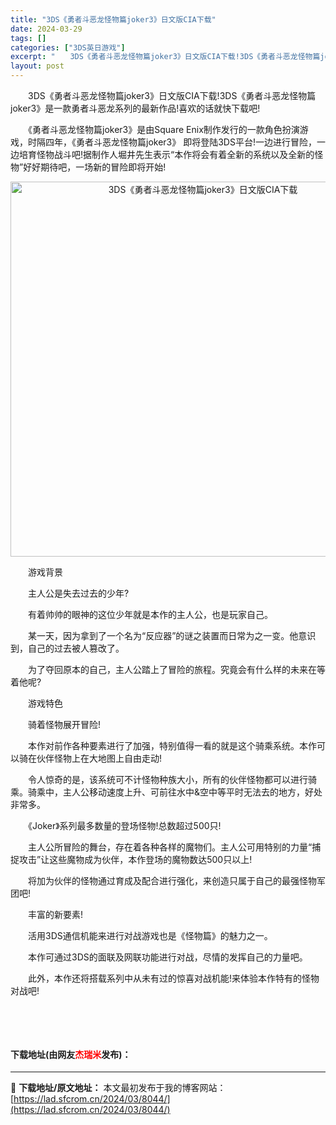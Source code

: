 ```yaml
---
title: "3DS《勇者斗恶龙怪物篇joker3》日文版CIA下载"
date: 2024-03-29
tags: []
categories: ["3DS英日游戏"]
excerpt: "　　3DS《勇者斗恶龙怪物篇joker3》日文版CIA下载!3DS《勇者斗恶龙怪物篇joker3》是一款勇者斗恶龙系列的最新作品!喜欢的话就快下载吧! 　　《勇者斗恶龙怪物篇joker3》是由Square Enix制作发行的一款角色扮演游戏，时隔四年，《勇者斗恶龙怪物篇joker3》 即将登陆3DS&hellip;"
layout: post
---
```


 <p>　　3DS《勇者斗恶龙怪物篇joker3》日文版CIA下载!3DS《勇者斗恶龙怪物篇joker3》是一款勇者斗恶龙系列的最新作品!喜欢的话就快下载吧!</p> <p>　　《勇者斗恶龙怪物篇joker3》是由Square Enix制作发行的一款角色扮演游戏，时隔四年，《勇者斗恶龙怪物篇joker3》 即将登陆3DS平台!一边进行冒险，一边培育怪物战斗吧!据制作人堀井先生表示&ldquo;本作将会有着全新的系统以及全新的怪物&rdquo;好好期待吧，一场新的冒险即将开始!</p> <p align="center"><img align="" border="0" src="https://lad.sfcrom.cn/wp-content/uploads/2024/03/20240329_66061988b3b3d.webp" width="600" alt="3DS《勇者斗恶龙怪物篇joker3》日文版CIA下载" /></p> <p>　　游戏背景</p> <p>　　主人公是失去过去的少年?</p> <p>　　有着帅帅的眼神的这位少年就是本作的主人公，也是玩家自己。</p> <p>　　某一天，因为拿到了一个名为&ldquo;反应器&rdquo;的谜之装置而日常为之一变。他意识到，自己的过去被人篡改了。</p> <p>　　为了夺回原本的自己，主人公踏上了冒险的旅程。究竟会有什么样的未来在等着他呢?</p> <p>　　游戏特色</p> <p>　　骑着怪物展开冒险!</p> <p>　　本作对前作各种要素进行了加强，特别值得一看的就是这个骑乘系统。本作可以骑在伙伴怪物上在大地图上自由走动!</p> <p>　　令人惊奇的是，该系统可不计怪物种族大小，所有的伙伴怪物都可以进行骑乘。骑乘中，主人公移动速度上升、可前往水中&amp;空中等平时无法去的地方，好处非常多。</p> <p>　　《Joker》系列最多数量的登场怪物!总数超过500只!</p> <p>　　主人公所冒险的舞台，存在着各种各样的魔物们。主人公可用特别的力量&ldquo;捕捉攻击&rdquo;让这些魔物成为伙伴，本作登场的魔物数达500只以上!</p> <p>　　将加为伙伴的怪物通过育成及配合进行强化，来创造只属于自己的最强怪物军团吧!</p> <p>　　丰富的新要素!</p> <p>　　活用3DS通信机能来进行对战游戏也是《怪物篇》的魅力之一。</p> <p>　　本作可通过3DS的面联及网联功能进行对战，尽情的发挥自己的力量吧。</p> <p>　　此外，本作还将搭载系列中从未有过的惊喜对战机能!来体验本作特有的怪物对战吧!</p> <p>&nbsp;</p> <p>&nbsp;</p> <p><h4>下载地址(由网友<font color="red">杰瑞米</font>发布)：</h4></p> 

---
📖 **下载地址/原文地址：** 本文最初发布于我的博客网站：[https://lad.sfcrom.cn/2024/03/8044/](https://lad.sfcrom.cn/2024/03/8044/)
